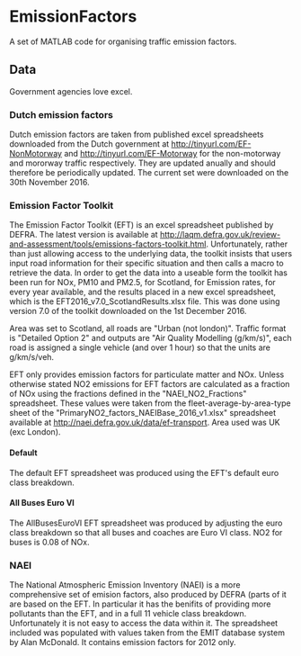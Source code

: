 # EmissionFactors
A set of MATLAB code for organising traffic emission factors.


## Data
Government agencies love excel.

### Dutch emission factors
Dutch emission factors are taken from published excel spreadsheets downloaded from the Dutch government at http://tinyurl.com/EF-NonMotorway and http://tinyurl.com/EF-Motorway for the non-motorway and mororway traffic respectively. They are updated anually and should therefore be periodically updated. The current set were downloaded on the 30th November 2016.

### Emission Factor Toolkit
The Emission Factor Toolkit (EFT) is an excel spreadsheet published by DEFRA. The latest version is available at http://laqm.defra.gov.uk/review-and-assessment/tools/emissions-factors-toolkit.html. Unfortunately, rather than just allowing access to the underlying data, the toolkit insists that users input road information for their specific situation and then calls a macro to retrieve the data. In order to get the data into a useable form the toolkit has been run for NOx, PM10 and PM2.5, for Scotland, for Emission rates, for every year available, and the results placed in a new excel spreadsheet, which is the EFT2016_v7.0_ScotlandResults.xlsx file. This was done using version 7.0 of the toolkit downloaded on the 1st December 2016.

Area was set to Scotland, all roads are "Urban (not london)". Traffic format is "Detailed Option 2" and outputs are "Air Quality Modelling (g/km/s)", each road is assigned a single vehicle (and over 1 hour) so that the units are g/km/s/veh.

EFT only provides emission factors for particulate matter and NOx. Unless otherwise stated NO2 emissions for EFT factors are calculated as a fraction of NOx using the fractions defined in the "NAEI_NO2_Fractions" spreadsheet. These values were taken from the fleet-average-by-area-type sheet of the "PrimaryNO2_factors_NAEIBase_2016_v1.xlsx" spreadsheet available at http://naei.defra.gov.uk/data/ef-transport. Area used was UK (exc London). 

#### Default
The default EFT spreadsheet was produced using the EFT's default euro class breakdown.

#### All Buses Euro VI
The AllBusesEuroVI EFT spreadsheet was produced by adjusting the euro class breakdown so that all buses and coaches are Euro VI class. NO2 for buses is 0.08 of NOx.

### NAEI
The National Atmospheric Emission Inventory (NAEI) is a more comprehensive set of emision factors, also produced by DEFRA (parts of it are based on the EFT. In particular it has the benifits of providing more pollutants than the EFT, and in a full 11 vehicle class breakdown. Unfortunately it is not easy to access the data within it. The spreadsheet included was populated with values taken from the EMIT database system by Alan McDonald. It contains emission factors for 2012 only.



